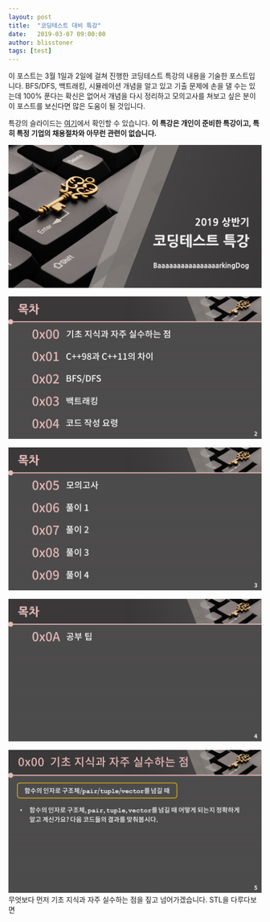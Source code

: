 ```yaml
---
layout: post
title:  "코딩테스트 대비 특강"
date:   2019-03-07 09:00:00
author: blisstoner
tags: [test]
---
```


이 포스트는 3월 1일과 2일에 걸쳐 진행한 코딩테스트 특강의 내용을 기술한 포스트입니다. BFS/DFS, 백트래킹, 시뮬레이션 개념을 알고 있고 기출 문제에 손을 댈 수는 있는데 100% 푼다는 확신은 없어서 개념을 다시 정리하고 모의고사를 쳐보고 싶은 분이 이 포스트를 보신다면 많은 도움이 될 것입니다.

특강의 슬라이드는 [여기](https://blog.encrypted.gg/772)에서 확인할 수 있습니다. **이 특강은 개인이 준비한 특강이고, 특히 특정 기업의 채용절차와 아무런 관련이 없습니다.**

![](/assets/images/코딩테스트-대비-특강/슬라이드1.PNG)

![](/assets/images/코딩테스트-대비-특강/슬라이드2.PNG)

![](/assets/images/코딩테스트-대비-특강/슬라이드3.PNG)

![](/assets/images/코딩테스트-대비-특강/슬라이드4.PNG)

![](/assets/images/코딩테스트-대비-특강/슬라이드5.PNG)
무엇보다 먼저 기초 지식과 자주 실수하는 점을 짚고 넘어가겠습니다. STL을 다루다보면 

